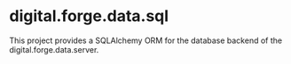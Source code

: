 # digital.forge.data.sql

This project provides a SQLAlchemy ORM for the database backend of the
digital.forge.data.server.
